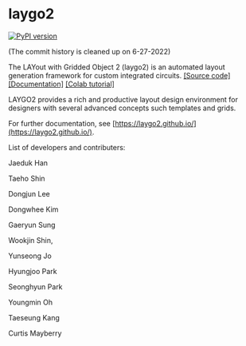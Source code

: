 # laygo2

[![PyPI version](https://badge.fury.io/py/laygo2.svg)](https://badge.fury.io/py/laygo2)

(The commit history is cleaned up on 6-27-2022)

The LAYout with Gridded Object 2 (laygo2) is an automated layout generation framework
for custom integrated circuits. 
[\[Source code\]](https://github.com/niftylab/laygo2) 
[\[Documentation\]](https://laygo2.github.io/) 
[\[Colab tutorial\]](https://colab.research.google.com/drive/1tpuUvqb6BujzZI6RBf2cFdAfMqBsxpep?usp=sharing) 

LAYGO2 provides a rich and productive layout design environment for designers
with several advanced concepts such templates and grids.

For further documentation, see [https://laygo2.github.io/](https://laygo2.github.io/).

List of developers and contributers: 

Jaeduk Han

Taeho Shin

Dongjun Lee

Dongwhee Kim

Gaeryun Sung

Wookjin Shin, 

Yunseong Jo

Hyungjoo Park

Seonghyun Park

Youngmin Oh

Taeseung Kang

Curtis Mayberry

